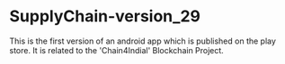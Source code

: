 # SupplyChain-version_29
This is the first version of an android app which is published on the play store. It is related to the 'Chain4Indial' Blockchain Project.
